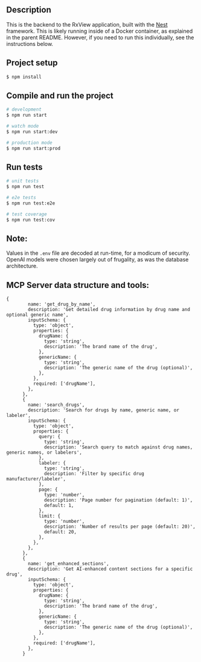 ## Description

This is the backend to the RxView application, built with the [Nest](https://github.com/nestjs/nest) framework. This is likely running inside of a Docker container, as explained in the parent README. However, if you need to run this individually, see the instructions below.

## Project setup

```bash
$ npm install
```

## Compile and run the project

```bash
# development
$ npm run start

# watch mode
$ npm run start:dev

# production mode
$ npm run start:prod
```

## Run tests

```bash
# unit tests
$ npm run test

# e2e tests
$ npm run test:e2e

# test coverage
$ npm run test:cov
```

## Note:
Values in the `.env` file are decoded at run-time, for a modicum of security. OpenAI models were chosen largely out of frugality, as was the database architecture.

## MCP Server data structure and tools:
```
{
        name: 'get_drug_by_name',
        description: 'Get detailed drug information by drug name and optional generic name',
        inputSchema: {
          type: 'object',
          properties: {
            drugName: {
              type: 'string',
              description: 'The brand name of the drug',
            },
            genericName: {
              type: 'string',
              description: 'The generic name of the drug (optional)',
            },
          },
          required: ['drugName'],
        },
      },
      {
        name: 'search_drugs',
        description: 'Search for drugs by name, generic name, or labeler',
        inputSchema: {
          type: 'object',
          properties: {
            query: {
              type: 'string',
              description: 'Search query to match against drug names, generic names, or labelers',
            },
            labeler: {
              type: 'string',
              description: 'Filter by specific drug manufacturer/labeler',
            },
            page: {
              type: 'number',
              description: 'Page number for pagination (default: 1)',
              default: 1,
            },
            limit: {
              type: 'number',
              description: 'Number of results per page (default: 20)',
              default: 20,
            },
          },
        },
      },
      {
        name: 'get_enhanced_sections',
        description: 'Get AI-enhanced content sections for a specific drug',
        inputSchema: {
          type: 'object',
          properties: {
            drugName: {
              type: 'string',
              description: 'The brand name of the drug',
            },
            genericName: {
              type: 'string',
              description: 'The generic name of the drug (optional)',
            },
          },
          required: ['drugName'],
        },
      }
```      